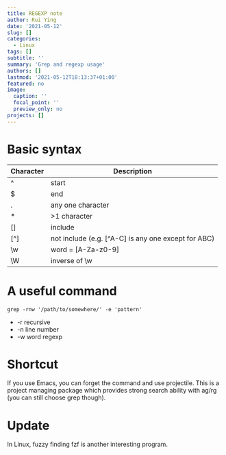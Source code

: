 ```yaml
---
title: REGEXP note
author: Rui Ying
date: '2021-05-12'
slug: []
categories:
  - Linux
tags: []
subtitle: ''
summary: 'Grep and regexp usage'
authors: []
lastmod: '2021-05-12T18:13:37+01:00'
featured: no
image:
  caption: ''
  focal_point: ''
  preview_only: no
projects: []
---
```

# Basic syntax

|Character|Description|
|--|--|
| ^ |start
| $ |end
| .| any one character
|* | >1 character
|[]| include
| [^] |not include (e.g. [^A-C] is any one except for ABC)
| \w |word = [A-Za-z0-9]
| \W |inverse of \w

# A useful command
`grep -rnw '/path/to/somewhere/' -e 'pattern'`

- -r recursive
- -n line number
- -w word regexp

# Shortcut

If you use Emacs, you can forget the command and use projectile. This is a project managing package which provides strong search ability with ag/rg (you can still choose grep though).

# Update

In Linux, fuzzy finding fzf is another interesting program.
